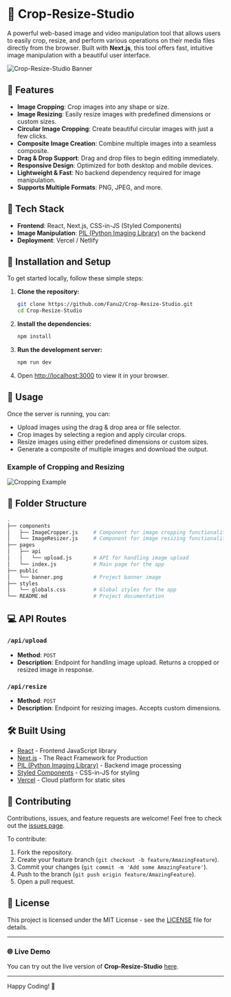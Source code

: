 # 📸 Crop-Resize-Studio

A powerful web-based image and video manipulation tool that allows users to easily crop, resize, and perform various operations on their media files directly from the browser. Built with **Next.js**, this tool offers fast, intuitive image manipulation with a beautiful user interface.

![Crop-Resize-Studio Banner](./public/banner.png)

## 🚀 Features

- **Image Cropping**: Crop images into any shape or size.
- **Image Resizing**: Easily resize images with predefined dimensions or custom sizes.
- **Circular Image Cropping**: Create beautiful circular images with just a few clicks.
- **Composite Image Creation**: Combine multiple images into a seamless composite.
- **Drag & Drop Support**: Drag and drop files to begin editing immediately.
- **Responsive Design**: Optimized for both desktop and mobile devices.
- **Lightweight & Fast**: No backend dependency required for image manipulation.
- **Supports Multiple Formats**: PNG, JPEG, and more.
  
## 🎯 Tech Stack

- **Frontend**: React, Next.js, CSS-in-JS (Styled Components)
- **Image Manipulation**: [PIL (Python Imaging Library)](https://pillow.readthedocs.io/) on the backend
- **Deployment**: Vercel / Netlify

## 🔧 Installation and Setup

To get started locally, follow these simple steps:

1. **Clone the repository:**

    ```bash
    git clone https://github.com/Fanu2/Crop-Resize-Studio.git
    cd Crop-Resize-Studio
    ```

2. **Install the dependencies:**

    ```bash
    npm install
    ```

3. **Run the development server:**

    ```bash
    npm run dev
    ```

4. Open [http://localhost:3000](http://localhost:3000) to view it in your browser.

## 🌟 Usage

Once the server is running, you can:

- Upload images using the drag & drop area or file selector.
- Crop images by selecting a region and apply circular crops.
- Resize images using either predefined dimensions or custom sizes.
- Generate a composite of multiple images and download the output.

### Example of Cropping and Resizing

![Cropping Example](./public/cropping-example.gif)

## 📂 Folder Structure

```bash
.
├── components
│   ├── ImageCropper.js     # Component for image cropping functionality
│   └── ImageResizer.js     # Component for image resizing functionality
├── pages
│   ├── api
│   │   └── upload.js       # API for handling image upload
│   └── index.js            # Main page for the app
├── public
│   └── banner.png          # Project banner image
├── styles
│   └── globals.css         # Global styles for the app
└── README.md               # Project documentation
```

## 💻 API Routes

### `/api/upload`
- **Method**: `POST`
- **Description**: Endpoint for handling image upload. Returns a cropped or resized image in response.

### `/api/resize`
- **Method**: `POST`
- **Description**: Endpoint for resizing images. Accepts custom dimensions.

## 🛠️ Built Using

- [React](https://reactjs.org/) - Frontend JavaScript library
- [Next.js](https://nextjs.org/) - The React Framework for Production
- [PIL (Python Imaging Library)](https://pillow.readthedocs.io/) - Backend image processing
- [Styled Components](https://styled-components.com/) - CSS-in-JS for styling
- [Vercel](https://vercel.com/) - Cloud platform for static sites

## 🤝 Contributing

Contributions, issues, and feature requests are welcome! Feel free to check out the [issues page](https://github.com/Fanu2/Crop-Resize-Studio/issues).

To contribute:

1. Fork the repository.
2. Create your feature branch (`git checkout -b feature/AmazingFeature`).
3. Commit your changes (`git commit -m 'Add some AmazingFeature'`).
4. Push to the branch (`git push origin feature/AmazingFeature`).
5. Open a pull request.

## 📄 License

This project is licensed under the MIT License - see the [LICENSE](LICENSE) file for details.

---

### 🌐 Live Demo

You can try out the live version of **Crop-Resize-Studio** [here](#).

---

Happy Coding! 🎨
